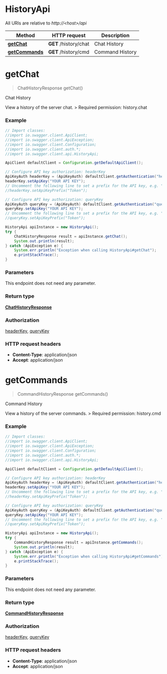 # HistoryApi

All URIs are relative to *http://&lt;host&gt;/api*

Method | HTTP request | Description
------------- | ------------- | -------------
[**getChat**](HistoryApi.md#getChat) | **GET** /history/chat | Chat History
[**getCommands**](HistoryApi.md#getCommands) | **GET** /history/cmd | Command History


<a name="getChat"></a>
# **getChat**
> ChatHistoryResponse getChat()

Chat History

View a history of the server chat.  &gt; Required permission: history.chat 

### Example
```java
// Import classes:
//import io.swagger.client.ApiClient;
//import io.swagger.client.ApiException;
//import io.swagger.client.Configuration;
//import io.swagger.client.auth.*;
//import io.swagger.client.api.HistoryApi;

ApiClient defaultClient = Configuration.getDefaultApiClient();

// Configure API key authorization: headerKey
ApiKeyAuth headerKey = (ApiKeyAuth) defaultClient.getAuthentication("headerKey");
headerKey.setApiKey("YOUR API KEY");
// Uncomment the following line to set a prefix for the API key, e.g. "Token" (defaults to null)
//headerKey.setApiKeyPrefix("Token");

// Configure API key authorization: queryKey
ApiKeyAuth queryKey = (ApiKeyAuth) defaultClient.getAuthentication("queryKey");
queryKey.setApiKey("YOUR API KEY");
// Uncomment the following line to set a prefix for the API key, e.g. "Token" (defaults to null)
//queryKey.setApiKeyPrefix("Token");

HistoryApi apiInstance = new HistoryApi();
try {
    ChatHistoryResponse result = apiInstance.getChat();
    System.out.println(result);
} catch (ApiException e) {
    System.err.println("Exception when calling HistoryApi#getChat");
    e.printStackTrace();
}
```

### Parameters
This endpoint does not need any parameter.

### Return type

[**ChatHistoryResponse**](ChatHistoryResponse.md)

### Authorization

[headerKey](../README.md#headerKey), [queryKey](../README.md#queryKey)

### HTTP request headers

 - **Content-Type**: application/json
 - **Accept**: application/json

<a name="getCommands"></a>
# **getCommands**
> CommandHistoryResponse getCommands()

Command History

View a history of the server commands.  &gt; Required permission: history.cmd 

### Example
```java
// Import classes:
//import io.swagger.client.ApiClient;
//import io.swagger.client.ApiException;
//import io.swagger.client.Configuration;
//import io.swagger.client.auth.*;
//import io.swagger.client.api.HistoryApi;

ApiClient defaultClient = Configuration.getDefaultApiClient();

// Configure API key authorization: headerKey
ApiKeyAuth headerKey = (ApiKeyAuth) defaultClient.getAuthentication("headerKey");
headerKey.setApiKey("YOUR API KEY");
// Uncomment the following line to set a prefix for the API key, e.g. "Token" (defaults to null)
//headerKey.setApiKeyPrefix("Token");

// Configure API key authorization: queryKey
ApiKeyAuth queryKey = (ApiKeyAuth) defaultClient.getAuthentication("queryKey");
queryKey.setApiKey("YOUR API KEY");
// Uncomment the following line to set a prefix for the API key, e.g. "Token" (defaults to null)
//queryKey.setApiKeyPrefix("Token");

HistoryApi apiInstance = new HistoryApi();
try {
    CommandHistoryResponse result = apiInstance.getCommands();
    System.out.println(result);
} catch (ApiException e) {
    System.err.println("Exception when calling HistoryApi#getCommands");
    e.printStackTrace();
}
```

### Parameters
This endpoint does not need any parameter.

### Return type

[**CommandHistoryResponse**](CommandHistoryResponse.md)

### Authorization

[headerKey](../README.md#headerKey), [queryKey](../README.md#queryKey)

### HTTP request headers

 - **Content-Type**: application/json
 - **Accept**: application/json

